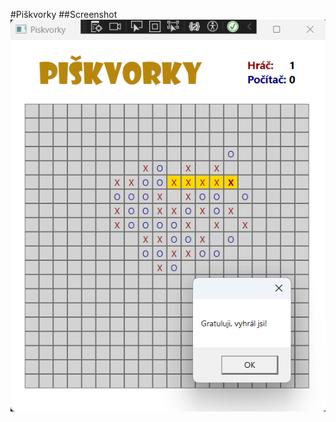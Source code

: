 #Piškvorky
##Screenshot
![Piskvorky](https://github.com/StodolaR/Piskvorky/blob/master/Screenshot/Piskvorky.png)
